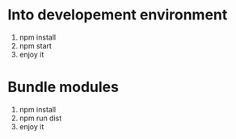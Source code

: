 # Into developement environment
1. npm install
2. npm start
3. enjoy it

# Bundle modules
1. npm install
2. npm run dist
3. enjoy it